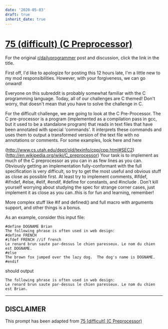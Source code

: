 ```yaml
---
date: '2020-05-03'
draft: true
inherit_date: true
---
```


# [75 (difficult) (C Preprocessor)](https://www.reddit.com/r/dailyprogrammer/comments/wfi53/7122012_challenge_75_difficult_c_preprocessor/)

For the original [r/dailyprogrammer](https://www.reddit.com/r/dailyprogrammer/) post and discussion, click the link in the title.

First off, I'd like to apologize for posting this 12 hours late, I'm a little new to my mod responsibilities.  However, with your forgiveness, we can go onward!

Everyone on this subreddit is probably somewhat familiar with the C programming language.
Today, all of our challenges are C themed!  Don't worry, that doesn't mean that you have to solve the challenge in C.

For the difficult challenge, we are going to look at the C Pre-Processor.  The C pre-processor is a program (implemented as a compilation pass in gcc, but it used to be a standalone program) that reads in text files that have been annotated with special 'commands'.  It interprets these commands and uses them to output a transformed version of the text file with no annotations or comments.    For some examples, look here and here

(http://www.cs.utah.edu/dept/old/texinfo/cpp/cpp.html#SEC2)
(http://en.wikipedia.org/wiki/C_preprocessor)
Your task is to implement as much of the C preprocessor as you can in as few lines as you can.  Obviously getting an implementation fully-conformant with the full specification is very difficult, so try to get the most useful and obvious stuff as close as possible first.  At least try to implement comments, #ifdef, #ifndef, #else, #elif, #endif, #define for constants, and #include .  Don't kill yourself worrying about studying the spec for strange corner cases, just implement it as close as you can..this is for fun and learning, remember!

More complex stuff like #if and defined() and full macro with arguments support, and other things is a bonus.

As an example, consider this input file:


```
#define DOGNAME Brian
The following phrase is often used in web design:
#define FRENCH
#ifdef FRENCH //if french
Le renard brun saute par-dessus le chien paresseux. Le nom du chien est DOGNAME.
#else
The brown fox jumped over the lazy dog.  The dog's name is DOGNAME.
#endif
```
should output


```
The following phrase is often used in web design:
Le renard brun saute par-dessus le chien paresseux. Le nom du chien est Brian.
```

----
## **DISCLAIMER**
This prompt has been adapted from [75 [difficult] (C Preprocessor)](https://www.reddit.com/r/dailyprogrammer/comments/wfi53/7122012_challenge_75_difficult_c_preprocessor/
)
